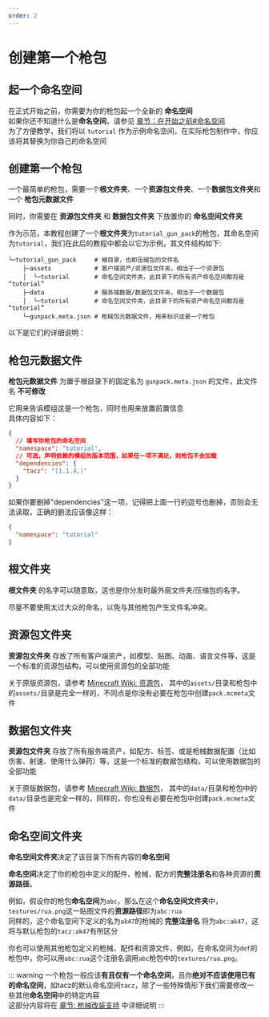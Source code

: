 ```yaml
---
order: 2
---
```

# 创建第一个枪包 

## 起一个命名空间
在正式开始之前，你需要为你的枪包起一个全新的 **命名空间**  
如果你还不知道什么是**命名空间**，请参见 [章节：在开始之前#命名空间](./01_before_start#关于命名空间)  
为了方便教学，我们将以 `tutorial` 作为示例命名空间，在实际枪包制作中，你应该将其替换为你自己的命名空间  

## 创建第一个枪包
一个最简单的枪包，需要一个**根文件夹**、一个**资源包文件夹**、一个**数据包文件夹**和一个      **枪包元数据文件**  

同时，你需要在 **资源包文件夹** 和 **数据包文件夹** 下放置你的 **命名空间文件夹**

作为示范，本教程创建了一个**根文件夹**为`tutorial_gun_pack`的枪包，其命名空间为`tutorial`，我们在此后的教程中都会以它为示例，其文件结构如下:
```
└─tutorial_gun_pack     # 根目录，也即压缩包的文件名
    ├─assets            # 客户端资产/资源包文件夹，相当于一个资源包
    │  └─tutorial       # 命名空间文件夹，此目录下的所有资产命名空间都将是 “tutorial”
    ├─data              # 服务端数据/数据包文件夹，相当于一个数据包
    │  └─tutorial       # 命名空间文件夹，此目录下的所有资产命名空间都将是 “tutorial”
    └─gunpack.meta.json # 枪械包元数据文件，用来标识这是一个枪包
```
以下是它们的详细说明：

## 枪包元数据文件
**枪包元数据文件** 为置于根目录下的固定名为 `gunpack.meta.json` 的文件，此文件名 **不可修改**  

它用来告诉模组这是一个枪包，同时也用来放置前置信息  
具体内容如下：
```json
{
  // 填写你枪包的命名空间
  "namespace": "tutorial",
  // 可选，声明依赖的模组的版本范围，如果任一项不满足，则枪包不会加载
  "dependencies": {
    "tacz": "[1.1.4,)"
  }
}
```
如果你要删掉"dependencies"这一项，记得把上面一行的逗号也删掉，否则会无法读取，正确的删法应该像这样：
```json
{
  "namespace": "tutorial"
}
```

## 根文件夹
**根文件夹** 的名字可以随意取，这也是你分发时最外层文件夹/压缩包的名字。  

尽量不要使用太过大众的命名，以免与其他枪包产生文件名冲突。

## 资源包文件夹
**资源包文件夹** 存放了所有客户端资产，如模型、贴图、动画、语言文件等，这是一个标准的资源包结构，可以使用资源包的全部功能  

关于原版资源包，请参考 [Minecraft Wiki: 资源包](https://zh.minecraft.wiki/w/%E8%B5%84%E6%BA%90%E5%8C%85)，
其中的`assets/`目录和枪包中的`assets/`目录是完全一样的，不同点是你没有必要在枪包中创建`pack.mcmeta`文件

## 数据包文件夹
**资源包文件夹** 存放了所有服务端资产，如配方、标签、或是枪械数据配置（比如伤害、射速、使用什么弹药）等，这是一个标准的数据包结构，可以使用数据包的全部功能  

关于原版数据包，请参考 [Minecraft Wiki: 数据包](https://zh.minecraft.wiki/w/%E6%95%B0%E6%8D%AE%E5%8C%85)，
其中的`data/`目录和枪包中的`data/`目录也是完全一样的，同样的，你也没有必要在枪包中创建`pack.mcmeta`文件

## 命名空间文件夹
**命名空间文件夹**决定了该目录下所有内容的**命名空间**

**命名空间**决定了你的枪包中定义的配件、枪械、配方的**完整注册名**和各种资源的**资源路径**。  

例如，假设你的枪包**命名空间**为`abc`，那么在这个**命名空间文件夹**中，`textures/rua.png`这一贴图文件的**资源路径**即为`abc:rua`  
同样的，这个命名空间下定义的名为`ak47`的枪械的 **完整注册名** 将为`abc:ak47`，这将与默认枪包的`tacz:ak47`有所区分  

你也可以使用其他枪包定义的枪械、配件和资源文件，例如，在命名空间为`def`的枪包中，你可以用`abc:rua`这个注册名调用`abc`枪包中的`textures/rua.png`。   

::: warning
一个枪包一般应该**有且仅有一个命名空间**，且你**绝对不应该使用已有的命名空间**，如tacz的默认命名空间`tacz`，除了一些特殊情形下我们需要修改一些其他**命名空间**中的特定内容  
这部分内容将在 [章节: 枪械改装支持](../gun_refit/) 中详细说明
:::
